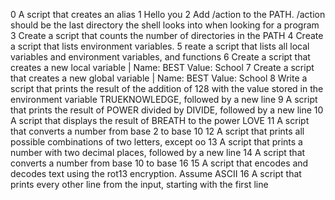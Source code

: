 0 A script that creates an alias
1 Hello you 
2 Add /action to the PATH. /action should be the last directory the shell looks into when looking for a program
3 Create a script that counts the number of directories in the PATH
4 Create a script that lists environment variables.
5 reate a script that lists all local variables and environment variables, and functions
6 Create a script that creates a new local variable | Name: BEST Value: School
7 Create a script that creates a new global variable | Name: BEST Value: School
8 Write a script that prints the result of the addition of 128 with the value stored in the environment variable TRUEKNOWLEDGE, followed by a new line
9 A script that prints the result of POWER divided by DIVIDE, followed by a new line
10 A script that displays the result of BREATH to the power LOVE
11 A script that converts a number from base 2 to base 10
12 A script that prints all possible combinations of two letters, except oo
13 A script that prints a number with two decimal places, followed by a new line
14 A script that converts a number from base 10 to base 16
15 A script that encodes and decodes text using the rot13 encryption. Assume ASCII
16 A script that prints every other line from the input, starting with the first line
